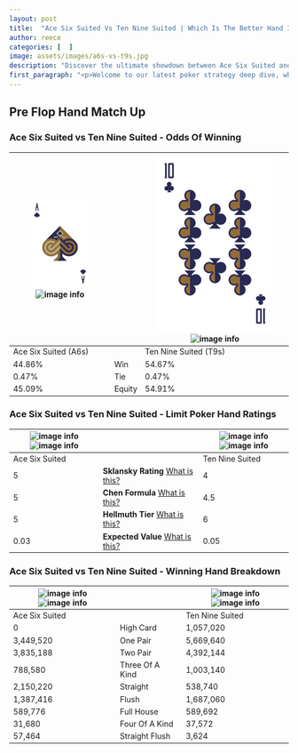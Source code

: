 ```yaml
---
layout: post
title:  "Ace Six Suited Vs Ten Nine Suited | Which Is The Better Hand In Poker? A Complete Guide"
author: reece
categories: [  ]
image: assets/images/a6s-vs-t9s.jpg
description: "Discover the ultimate showdown between Ace Six Suited and Ten Nine Suited in poker! Uncover the odds, strategies, and scenarios where one hand triumphs over the other. Get ready to up your poker game with this thrilling analysis."
first_paragraph: "<p>Welcome to our latest poker strategy deep dive, where we're pitting two distinct hands against each other in a high-stakes showdown: Ace Six Suited vs Ten Nine Suited.</p><p>In the dynamic world of poker, every decision counts, and knowing which hand holds the upper hand is key to your success at the table.</p><p>In this article, we'll dissect these two hands, explore the scenarios where one dominates the other, and equip you with the knowledge to make strategic choices that can tip the odds in your favor.</p><p>Get ready to unravel the intriguing dynamics of these poker hands and elevate your game to new heights.</p>"
---
```




[comment]: # (sp0)

## Pre Flop Hand Match Up

<div class="table hand-ratings" markdown="1"> 



### Ace Six Suited vs Ten Nine Suited - Odds Of Winning


    
| ![image info](assets/images/hand1/a.png) ![image info](assets/images/hand1/6s.png) |  | ![image info](assets/images/hand2/t.png) ![image info](assets/images/hand2/9s.png) |
| -------- | -------- | -------- |
| Ace Six Suited (A6s) |  | Ten Nine Suited (T9s) |
| 44.86% | Win | 54.67% |
| 0.47% | Tie | 0.47% |
| 45.09% | Equity | 54.91% |




[comment]: # (sp1)



### Ace Six Suited vs Ten Nine Suited - Limit Poker Hand Ratings


    
| ![image info](https://www.riverpairs.com/assets/images/hand1/a.png) ![image info](https://www.riverpairs.com/assets/images/hand1/6s.png) |  | ![image info](https://www.riverpairs.com/assets/images/hand2/t.png) ![image info](https://www.riverpairs.com/assets/images/hand2/9s.png) |
| -------- | -------- | -------- |
| Ace Six Suited |  | Ten Nine Suited |
| 5 | **Sklansky Rating** [What is this?](/sklansky-rating-explained) | 4 |
| 5 | **Chen Formula** [What is this?](/chen-formula-explained) | 4.5 |
| 5 | **Hellmuth Tier** [What is this?](/Hellmuth-tier-explained) | 6 |
| 0.03 | **Expected Value** [What is this?](/expected-value-explained) | 0.05 |




[comment]: # (sp2)



### Ace Six Suited vs Ten Nine Suited - Winning Hand Breakdown


    
| ![image info](https://www.riverpairs.com/assets/images/hand1/a.png) ![image info](https://www.riverpairs.com/assets/images/hand1/6s.png) |  | ![image info](https://www.riverpairs.com/assets/images/hand2/t.png) ![image info](https://www.riverpairs.com/assets/images/hand2/9s.png) |
| -------- | -------- | -------- |
| Ace Six Suited |  | Ten Nine Suited |
| 0 | High Card | 1,057,020 |
| 3,449,520 | One Pair | 5,669,640 |
| 3,835,188 | Two Pair | 4,392,144 |
| 788,580 | Three Of A Kind | 1,003,140 |
| 2,150,220 | Straight | 538,740 |
| 1,387,416 | Flush | 1,687,060 |
| 589,776 | Full House | 589,692 |
| 31,680 | Four Of A Kind | 37,572 |
| 57,464 | Straight Flush | 3,624 |




[comment]: # (sp3)



</div>

[comment]: # (sp4)



[comment]: # (sp5)


